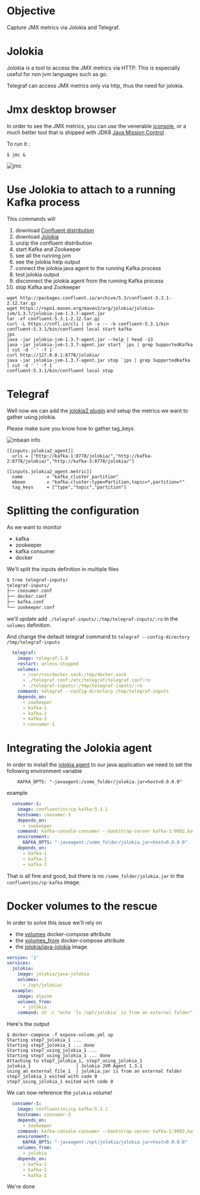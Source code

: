 # Objective 

Capture JMX metrics via Jolokia and Telegraf.


# Jolokia 

Jolokia is a tool to access the JMX metrics via HTTP. This is especially useful for non jvm languages such as go.

Telegraf can access JMX metrics only via http, thus the need for jolokia.

# Jmx desktop browser

In order to see the JMX metrics, you can use the venerable [jconsole](https://docs.oracle.com/javase/7/docs/technotes/guides/management/jconsole.html), or a much better tool that is shipped with JDK8 [Java Mission Control](http://www.oracle.com/technetwork/java/javaseproducts/mission-control/java-mission-control-1998576.html) .

To run it :

````
$ jmc &
````

![jmc](images/jmc.png)


# Use Jolokia to attach to a running Kafka process

This commands will 
1. download [Confluent distribution](https://www.confluent.io/download/) 
1. download [Jolokia](https://jolokia.org)
1. unzip the confluent distribution
1. start Kafka and Zookeeper
1. see all the running jvm
1. see the jolokia help output
1. connect the jolokia java agent to the running Kafka process
1. test jolokia output
1. disconnect the jolokia agent from the running Kafka process
1. stop Kafka and Zookeeper

```
wget http://packages.confluent.io/archive/5.3/confluent-5.3.1-2.12.tar.gz
wget https://repo1.maven.org/maven2/org/jolokia/jolokia-jvm/1.3.7/jolokia-jvm-1.3.7-agent.jar
tar -xf confluent-5.3.1-2.12.tar.gz
curl -L https://cnfl.io/cli | sh -s -- -b confluent-5.3.1/bin
confluent-5.3.1/bin/confluent local start kafka
jps
java -jar jolokia-jvm-1.3.7-agent.jar --help | head -13
java -jar jolokia-jvm-1.3.7-agent.jar start `jps | grep SupportedKafka | cut -d ' ' -f 1`
curl http://127.0.0.1:8778/jolokia/ 
java -jar jolokia-jvm-1.3.7-agent.jar stop `jps | grep SupportedKafka | cut -d ' ' -f 1`
confluent-5.3.1/bin/confluent local stop
```

# Telegraf

Well now we can add the [jolokia2 plugin](https://github.com/influxdata/telegraf/tree/master/plugins/inputs/jolokia2) and setup the metrics we want to gather using jolokia.

Please make sure you know how to gather tag_keys

![mbean info](images/mbean-info.png)


```
[[inputs.jolokia2_agent]]
  urls = ["http://kafka-1:8778/jolokia/","http://kafka-2:8778/jolokia/","http://kafka-3:8778/jolokia/"]

[[inputs.jolokia2_agent.metric]]
  name         = "kafka_cluster_partition"
  mbean        = "kafka.cluster:type=Partition,topic=*,partition=*"
  tag_keys     = ["type","topic","partition"]
```


# Splitting the configuration

As we want to monitor

* kafka
* zookeeper
* kafka consumer
* docker

We'll split the inputs definition in multiple files

```sh
$ tree telegraf-inputs/
telegraf-inputs/
├── consumer.conf
├── docker.conf
├── kafka.conf
└── zookeeper.conf
```

we'll update add `./telegraf-inputs/:/tmp/telegraf-inputs/:ro` in the `volumes` definition.

And change the default telegraf command to `telegraf --config-directory /tmp/telegraf-inputs`

```yml
  telegraf:
    image: telegraf:1.8
    restart: unless-stopped
    volumes:
      - /var/run/docker.sock:/tmp/docker.sock
      - ./telegraf.conf:/etc/telegraf/telegraf.conf:ro
      - ./telegraf-inputs/:/tmp/telegraf-inputs/:ro
    command: telegraf --config-directory /tmp/telegraf-inputs
    depends_on:
      - zookeeper
      - kafka-1
      - kafka-2
      - kafka-3
      - consumer-1
```

# Integrating the Jolokia agent

In order to install the [jolokia agent](https://jolokia.org/agent/jvm.html) to our java application we need to set the following environment variable 

```
    KAFKA_OPTS: "-javaagent:/some_folder/jolokia.jar=host=0.0.0.0"
```

example

```yml
  consumer-1:
    image: confluentinc/cp-kafka:5.3.1
    hostname: consumer-3
    depends_on:
      - zookeeper
    command: kafka-console-consumer --bootstrap-server kafka-1:9092,kafka-2:9092,kafka-3:9092 --topic telegraf --from-beginning
    environment:
      KAFKA_OPTS: "-javaagent:/some_folder/jolokia.jar=host=0.0.0.0"
    depends_on:
      - kafka-1
      - kafka-2
      - kafka-3

```

That is all fine and good, but there is no `/some_folder/jolokia.jar` in the `confluentinc/cp-kafka` image.

# Docker volumes to the rescue

In order to solve this issue we'll rely on 
* the [volumes](https://docs.docker.com/compose/compose-file/compose-file-v2/#volumes) docker-compose attribute
* the [volumes_from](https://docs.docker.com/compose/compose-file/compose-file-v2/#volumes_from) docker-compose attribute
* the [jolokia/java-jolokia](https://hub.docker.com/r/jolokia/java-jolokia/) image.


```yml
version: '2'
services:
  jolokia:
    image: jolokia/java-jolokia
    volumes:
      - /opt/jolokia/
  example:
    image: alpine
    volumes_from: 
      - jolokia
    command: sh -c "echo `ls /opt/jolokia` is from an external folder"

```

Here's the output 

```
$ docker-compose -f expose-volume.yml up
Starting step7_jolokia_1 ...
Starting step7_jolokia_1 ... done
Starting step7_using_jolokia_1 ...
Starting step7_using_jolokia_1 ... done
Attaching to step7_jolokia_1, step7_using_jolokia_1
jolokia_1                 | Jolokia JVM Agent 1.3.1
using_an_external_file_1  | jolokia.jar is from an external folder
step7_jolokia_1 exited with code 0
step7_using_jolokia_1 exited with code 0

```

We can now reference the `jolokia` volume!

```yml
  consumer-1:
    image: confluentinc/cp-kafka:5.3.1
    hostname: consumer-3
    depends_on:
      - zookeeper
    command: kafka-console-consumer --bootstrap-server kafka-1:9092,kafka-2:9092,kafka-3:9092 --topic telegraf --from-beginning
    environment:
      KAFKA_OPTS: "-javaagent:/opt/jolokia/jolokia.jar=host=0.0.0.0"
    volumes_from:
      - jolokia
    depends_on:
      - kafka-1
      - kafka-2
      - kafka-3

```

We're done


